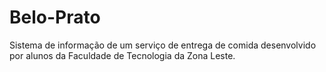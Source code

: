 # Belo-Prato
Sistema de informação de um serviço de entrega de comida desenvolvido por alunos da Faculdade de Tecnologia da Zona Leste.
